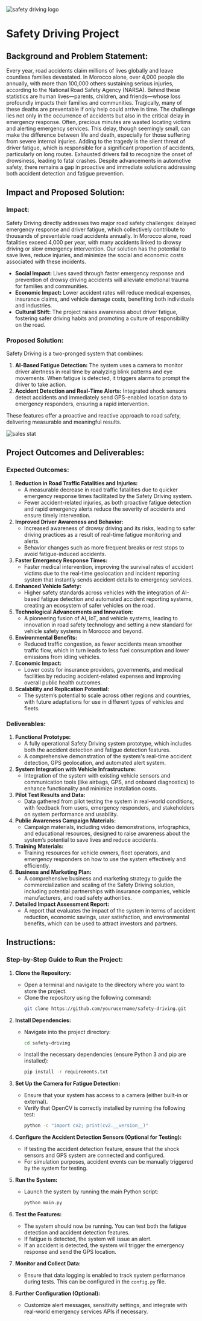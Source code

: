 ![safety driving logo](demo_video.jpg)
# **Safety Driving Project**

## **Background and Problem Statement:**

Every year, road accidents claim millions of lives globally and leave countless families devastated. In Morocco alone, over 4,000 people die annually, with more than 100,000 others sustaining serious injuries, according to the National Road Safety Agency (NARSA). Behind these statistics are human lives—parents, children, and friends—whose loss profoundly impacts their families and communities. Tragically, many of these deaths are preventable if only help could arrive in time. The challenge lies not only in the occurrence of accidents but also in the critical delay in emergency response. Often, precious minutes are wasted locating victims and alerting emergency services. This delay, though seemingly small, can make the difference between life and death, especially for those suffering from severe internal injuries. Adding to the tragedy is the silent threat of driver fatigue, which is responsible for a significant proportion of accidents, particularly on long routes. Exhausted drivers fail to recognize the onset of drowsiness, leading to fatal crashes. Despite advancements in automotive safety, there remains a gap in proactive and immediate solutions addressing both accident detection and fatigue prevention.



## **Impact and Proposed Solution:**

### **Impact:**
Safety Driving directly addresses two major road safety challenges: delayed emergency response and driver fatigue, which collectively contribute to thousands of preventable road accidents annually. In Morocco alone, road fatalities exceed 4,000 per year, with many accidents linked to drowsy driving or slow emergency intervention. Our solution has the potential to save lives, reduce injuries, and minimize the social and economic costs associated with these incidents.

- **Social Impact:** Lives saved through faster emergency response and prevention of drowsy driving accidents will alleviate emotional trauma for families and communities.
- **Economic Impact:** Lower accident rates will reduce medical expenses, insurance claims, and vehicle damage costs, benefiting both individuals and industries.
- **Cultural Shift:** The project raises awareness about driver fatigue, fostering safer driving habits and promoting a culture of responsibility on the road.

### **Proposed Solution:**
Safety Driving is a two-pronged system that combines:
1. **AI-Based Fatigue Detection:** The system uses a camera to monitor driver alertness in real time by analyzing blink patterns and eye movements. When fatigue is detected, it triggers alarms to prompt the driver to take action.
2. **Accident Detection and Real-Time Alerts:** Integrated shock sensors detect accidents and immediately send GPS-enabled location data to emergency responders, ensuring a rapid intervention.

These features offer a proactive and reactive approach to road safety, delivering measurable and meaningful results.

![sales stat](Production_and_sales_of_new_vehicles_in_Morocco.png)

## **Project Outcomes and Deliverables:**

### **Expected Outcomes:**
1. **Reduction in Road Traffic Fatalities and Injuries:**
   - A measurable decrease in road traffic fatalities due to quicker emergency response times facilitated by the Safety Driving system.
   - Fewer accident-related injuries, as both proactive fatigue detection and rapid emergency alerts reduce the severity of accidents and ensure timely intervention.
2. **Improved Driver Awareness and Behavior:**
   - Increased awareness of drowsy driving and its risks, leading to safer driving practices as a result of real-time fatigue monitoring and alerts.
   - Behavior changes such as more frequent breaks or rest stops to avoid fatigue-induced accidents.
3. **Faster Emergency Response Times:**
   - Faster medical intervention, improving the survival rates of accident victims due to the real-time geolocation and incident reporting system that instantly sends accident details to emergency services.
4. **Enhanced Vehicle Safety:**
   - Higher safety standards across vehicles with the integration of AI-based fatigue detection and automated accident reporting systems, creating an ecosystem of safer vehicles on the road.
5. **Technological Advancements and Innovation:**
   - A pioneering fusion of AI, IoT, and vehicle systems, leading to innovation in road safety technology and setting a new standard for vehicle safety systems in Morocco and beyond.
6. **Environmental Benefits:**
   - Reduced traffic congestion, as fewer accidents mean smoother traffic flow, which in turn leads to less fuel consumption and lower emissions from idling vehicles.
7. **Economic Impact:**
   - Lower costs for insurance providers, governments, and medical facilities by reducing accident-related expenses and improving overall public health outcomes.
8. **Scalability and Replication Potential:**
   - The system’s potential to scale across other regions and countries, with future adaptations for use in different types of vehicles and fleets.

### **Deliverables:**
1. **Functional Prototype:**
   - A fully operational Safety Driving system prototype, which includes both the accident detection and fatigue detection features.
   - A comprehensive demonstration of the system's real-time accident detection, GPS geolocation, and automated alert system.
2. **System Integration with Vehicle Infrastructure:**
   - Integration of the system with existing vehicle sensors and communication tools (like airbags, GPS, and onboard diagnostics) to enhance functionality and minimize installation costs.
3. **Pilot Test Results and Data:**
   - Data gathered from pilot testing the system in real-world conditions, with feedback from users, emergency responders, and stakeholders on system performance and usability.
4. **Public Awareness Campaign Materials:**
   - Campaign materials, including video demonstrations, infographics, and educational resources, designed to raise awareness about the system’s potential to save lives and reduce accidents.
5. **Training Materials:**
   - Training resources for vehicle owners, fleet operators, and emergency responders on how to use the system effectively and efficiently.
6. **Business and Marketing Plan:**
   - A comprehensive business and marketing strategy to guide the commercialization and scaling of the Safety Driving solution, including potential partnerships with insurance companies, vehicle manufacturers, and road safety authorities.
7. **Detailed Impact Assessment Report:**
   - A report that evaluates the impact of the system in terms of accident reduction, economic savings, user satisfaction, and environmental benefits, which can be used to attract investors and partners.

## **Instructions:**

### **Step-by-Step Guide to Run the Project:**

1. **Clone the Repository:**
   - Open a terminal and navigate to the directory where you want to store the project.
   - Clone the repository using the following command:
     ```bash
     git clone https://github.com/yourusername/safety-driving.git
     ```
   
2. **Install Dependencies:**
   - Navigate into the project directory:
     ```bash
     cd safety-driving
     ```
   - Install the necessary dependencies (ensure Python 3 and pip are installed):
     ```bash
     pip install -r requirements.txt
     ```

3. **Set Up the Camera for Fatigue Detection:**
   - Ensure that your system has access to a camera (either built-in or external).
   - Verify that OpenCV is correctly installed by running the following test:
     ```bash
     python -c "import cv2; print(cv2.__version__)"
     ```

4. **Configure the Accident Detection Sensors (Optional for Testing):**
   - If testing the accident detection feature, ensure that the shock sensors and GPS system are connected and configured.
   - For simulation purposes, accident events can be manually triggered by the system for testing.

5. **Run the System:**
   - Launch the system by running the main Python script:
     ```bash
     python main.py
     ```

6. **Test the Features:**
   - The system should now be running. You can test both the fatigue detection and accident detection features.
   - If fatigue is detected, the system will issue an alert.
   - If an accident is detected, the system will trigger the emergency response and send the GPS location.

7. **Monitor and Collect Data:**
   - Ensure that data logging is enabled to track system performance during tests. This can be configured in the `config.py` file.

8. **Further Configuration (Optional):**
   - Customize alert messages, sensitivity settings, and integrate with real-world emergency services APIs if necessary.
